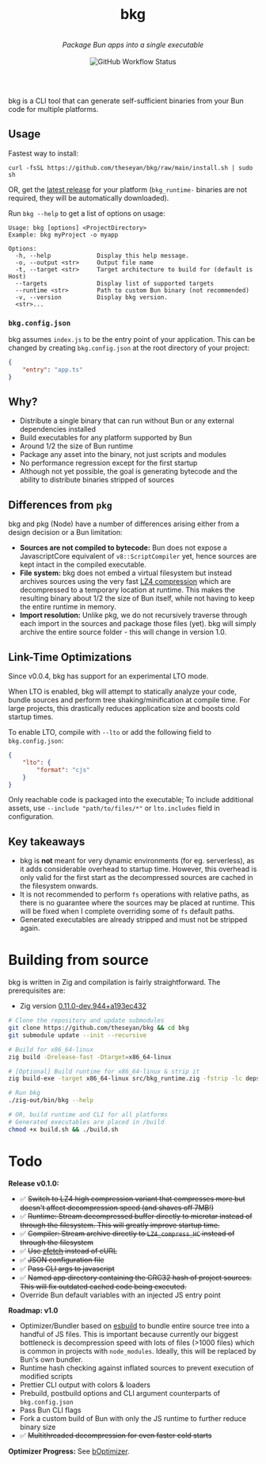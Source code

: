 <div align="center">
<br>
<h1>bkg</h1><br>
<i>
Package Bun apps into a single executable
</i>
<br><br>
<img alt="GitHub Workflow Status" src="https://img.shields.io/github/workflow/status/theseyan/bkg/CI">

<br><br>
</div>

bkg is a CLI tool that can generate self-sufficient binaries from your Bun code for multiple platforms.

## Usage

Fastest way to install:
```
curl -fsSL https://github.com/theseyan/bkg/raw/main/install.sh | sudo sh
```

OR, get the [latest release](https://github.com/theseyan/bkg/releases) for your platform (`bkg_runtime-` binaries are not required, they will be automatically downloaded).

Run `bkg --help` to get a list of options on usage:

```console
Usage: bkg [options] <ProjectDirectory>
Example: bkg myProject -o myapp

Options:
  -h, --help             Display this help message.
  -o, --output <str>     Output file name
  -t, --target <str>     Target architecture to build for (default is Host)
  --targets              Display list of supported targets
  --runtime <str>        Path to custom Bun binary (not recommended)
  -v, --version          Display bkg version.
  <str>...
```
### `bkg.config.json`
bkg assumes `index.js` to be the entry point of your application. This can be changed by creating `bkg.config.json` at the root directory of your project:
```json
{
    "entry": "app.ts"
}
```

## Why?
- Distribute a single binary that can run without Bun or any external dependencies installed
- Build executables for any platform supported by Bun
- Around 1/2 the size of Bun runtime 
- Package any asset into the binary, not just scripts and modules
- No performance regression except for the first startup
- Although not yet possible, the goal is generating bytecode and the ability to distribute binaries stripped of sources

## Differences from `pkg`

bkg and pkg (Node) have a number of differences arising either from a design decision or a Bun limitation:
- **Sources are not compiled to bytecode:** Bun does not expose a JavascriptCore equivalent of `v8::ScriptCompiler` yet, hence sources are kept intact in the compiled executable.
- **File system:** bkg does not embed a virtual filesystem but instead archives sources using the very fast [LZ4 compression](https://github.com/lz4/lz4) which are decompressed to a temporary location at runtime. This makes the resulting binary about 1/2 the size of Bun itself, while not having to keep the entire runtime in memory.
- **Import resolution:** Unlike pkg, we do not recursively traverse through each import in the sources and package those files (yet). bkg will simply archive the entire source folder - this will change in version 1.0.

## Link-Time Optimizations
Since v0.0.4, bkg has support for an experimental LTO mode.

When LTO is enabled, bkg will attempt to statically analyze your code, bundle sources and perform tree shaking/minification at compile time.
For large projects, this drastically reduces application size and boosts cold startup times.

To enable LTO, compile with `--lto` or add the following field to `bkg.config.json`:
```json
{
    "lto": {
        "format": "cjs"
    }
}
```

Only reachable code is packaged into the executable; To include additional assets, use `--include "path/to/files/*"` or `lto.includes` field in configuration.

## Key takeaways

- bkg is **not** meant for very dynamic environments (for eg. serverless), as it adds considerable overhead to startup time. However, this overhead is only valid for the first start as the decompressed sources are cached in the filesystem onwards.
- It is not recommended to perform `fs` operations with relative paths, as there is no guarantee where the sources may be placed at runtime. This will be fixed when I complete overriding some of `fs` default paths.
- Generated executables are already stripped and must not be stripped again.

# Building from source
bkg is written in Zig and compilation is fairly straightforward. The prerequisites are:
- Zig version [0.11.0-dev.944+a193ec432](https://ziglang.org/builds/zig-0.11.0-dev.944+a193ec432.tar.xz)

```bash
# Clone the repository and update submodules
git clone https://github.com/theseyan/bkg && cd bkg
git submodule update --init --recursive

# Build for x86_64-linux
zig build -Drelease-fast -Dtarget=x86_64-linux

# [Optional] Build runtime for x86_64-linux & strip it
zig build-exe -target x86_64-linux src/bkg_runtime.zig -fstrip -lc deps/lz4/lib/lz4.c deps/microtar/src/microtar.c --pkg-begin known-folders deps/known-folders/known-folders.zig --pkg-end

# Run bkg
./zig-out/bin/bkg --help

# OR, build runtime and CLI for all platforms
# Generated executables are placed in /build
chmod +x build.sh && ./build.sh
```

# Todo

**Release v0.1.0:**
- :white_check_mark: ~~Switch to LZ4 high compression variant that compresses more but doesn't affect decompression speed (and shaves off 7MB!)~~
- :white_check_mark: ~~Runtime: Stream decompressed buffer directly to microtar instead of through the filesystem. This will greatly improve startup time.~~
- :white_check_mark: ~~Compiler: Stream archive directly to `LZ4_compress_HC` instead of through the filesystem~~
- :white_check_mark: ~~Use [zfetch](https://github.com/truemedian/zfetch) instead of cURL~~
- :white_check_mark: ~~JSON configuration file~~
- :white_check_mark: ~~Pass CLI args to javascript~~
- :white_check_mark: ~~Named app directory containing the CRC32 hash of project sources. This will fix outdated cached code being executed.~~
- Override Bun default variables with an injected JS entry point

**Roadmap: v1.0**
- Optimizer/Bundler based on [esbuild](https://esbuild.github.io/) to bundle entire source tree into a handful of JS files. This is important because currently our biggest bottleneck is decompression speed with lots of files (>1000 files) which is common in projects with `node_modules`. Ideally, this will be replaced by Bun's own bundler.
- Runtime hash checking against inflated sources to prevent execution of modified scripts
- Prettier CLI output with colors & loaders
- Prebuild, postbuild options and CLI argument counterparts of `bkg.config.json`
- Pass Bun CLI flags
- Fork a custom build of Bun with only the JS runtime to further reduce binary size
- :white_check_mark: ~~Multithreaded decompression for even faster cold starts~~

**Optimizer Progress:**
See [bOptimizer](https://github.com/theseyan/boptimizer).